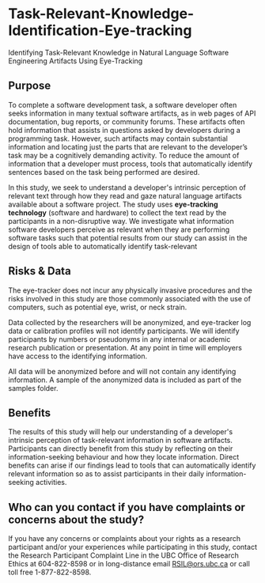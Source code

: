 # Task-Relevant-Knowledge-Identification-Eye-tracking

Identifying Task-Relevant Knowledge in Natural Language Software Engineering Artifacts Using Eye-Tracking


## Purpose

To complete a software development task, a software developer often seeks information in many textual software artifacts, as in web pages of API documentation, bug reports, or community forums. These artifacts often hold information that assists in questions asked by developers during a programming task. However, such artifacts may contain substantial information and locating just the parts that are relevant to the developer’s task may be a cognitively demanding activity. To reduce the amount of information that a developer must process, tools that automatically identify sentences based on the task being performed are desired. 

In this study, we seek to understand a developer's intrinsic perception of relevant text through how they read and gaze natural language artifacts available about a software project. The study uses **eye-tracking technology** (software and hardware) to collect the text read by the participants in a non-disruptive way. We investigate what information software developers perceive as relevant when they are performing software tasks such that potential results from our study can assist in the design of tools able to automatically identify task-relevant 

## Risks & Data

The eye-tracker does not incur any physically invasive procedures and the risks involved in this study are those commonly associated with the use of computers, such as potential eye, wrist, or neck strain.


Data collected by the researchers will be anonymized, and eye-tracker log data or calibration profiles will not identify participants. We will identify participants by numbers or pseudonyms in any internal or academic research publication or presentation. At any point in time will employers have access to the identifying information.


All data will be anonymized before and will not contain any identifying information. A sample of the anonymized data is included as part of the samples folder.

## Benefits

The results of this study will help our understanding of a developer's intrinsic perception of task-relevant information in software artifacts. Participants can directly benefit from this study by reflecting on their information-seeking behaviour and how they locate information. Direct benefits can arise if our findings lead to tools that can automatically identify relevant information so as to assist participants in their daily information-seeking activities.


## Who can you contact if you have complaints or concerns about the study?

If you have any concerns or complaints about your rights as a research participant and/or your experiences while participating in this study, contact the Research Participant Complaint Line in the UBC Office of Research Ethics at 604-822-8598 or in long-distance email RSIL@ors.ubc.ca or call toll free 1-877-822-8598.
